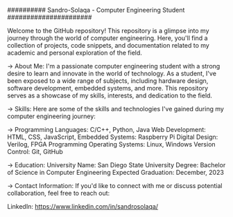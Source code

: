 ########## Sandro-Solaqa - Computer Engineering Student  ######################

Welcome to the GitHub repository! This repository is a glimpse into my journey through the world of computer engineering.
Here, you'll find a collection of projects, code snippets, and documentation related to my academic and personal exploration of the field.

-> About Me:
  I'm a passionate computer engineering student with a strong desire to learn and innovate in the world of technology.
  As a student, I've been exposed to a wide range of subjects, including hardware design, software development, embedded systems, and more.
  This repository serves as a showcase of my skills, interests, and dedication to the field.

-> Skills:
   Here are some of the skills and technologies I've gained during my computer engineering journey:

-> Programming Languages: C/C++, Python, Java
   Web Development: HTML, CSS, JavaScript, 
   Embedded Systems: Raspberry Pi
   Digital Design: Verilog, FPGA Programming
   Operating Systems: Linux, Windows
   Version Control: Git, GitHub

-> Education:
   University Name: San Diego State University
   Degree: Bachelor of Science in Computer Engineering
   Expected Graduation: December, 2023

-> Contact Information:
   If you'd like to connect with me or discuss potential collaboration, feel free to reach out: 

LinkedIn: https://www.linkedin.com/in/sandrosolaqa/


